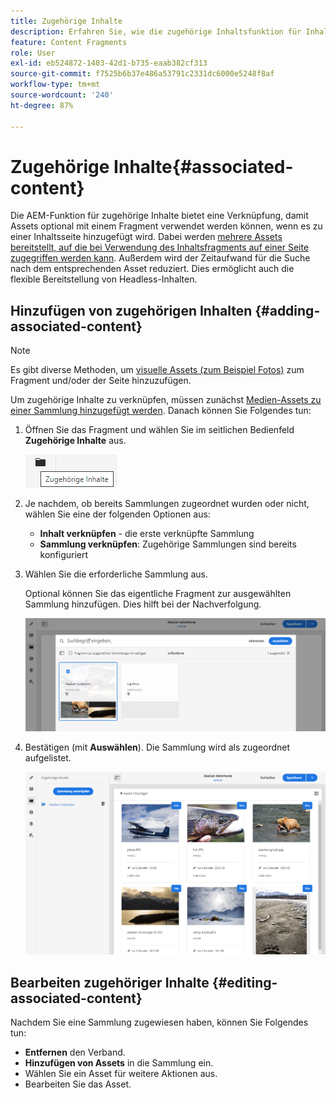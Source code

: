 ```yaml
---
title: Zugehörige Inhalte
description: Erfahren Sie, wie die zugehörige Inhaltsfunktion für Inhaltsfragmente die Verbindung für Assets bereitstellt, die mit dem Fragment verwendet werden sollen (optional). So erhalten Sie zusätzliche Flexibilität bei der Seitenbearbeitung und der Bereitstellung von Headless-Inhalten.
feature: Content Fragments
role: User
exl-id: eb524872-1403-42d1-b735-eaab382cf313
source-git-commit: f7525b6b37e486a53791c2331dc6000e5248f8af
workflow-type: tm+mt
source-wordcount: '240'
ht-degree: 87%

---
```


# Zugehörige Inhalte{#associated-content}

Die AEM-Funktion für zugehörige Inhalte bietet eine Verknüpfung, damit Assets optional mit einem Fragment verwendet werden können, wenn es zu einer Inhaltsseite hinzugefügt wird. Dabei werden [mehrere Assets bereitstellt, auf die bei Verwendung des Inhaltsfragments auf einer Seite zugegriffen werden kann](/help/sites-cloud/authoring/fundamentals/content-fragments.md#using-associated-content). Außerdem wird der Zeitaufwand für die Suche nach dem entsprechenden Asset reduziert. Dies ermöglicht auch die flexible Bereitstellung von Headless-Inhalten.

## Hinzufügen von zugehörigen Inhalten {#adding-associated-content}

>[!NOTE]
>
>Es gibt diverse Methoden, um [visuelle Assets (zum Beispiel Fotos)](/help/sites-cloud/administering/content-fragments/content-fragments.md#fragments-with-visual-assets) zum Fragment und/oder der Seite hinzuzufügen.

Um zugehörige Inhalte zu verknüpfen, müssen zunächst [Medien-Assets zu einer Sammlung hinzugefügt werden](/help/assets/manage-collections.md). Danach können Sie Folgendes tun:

1. Öffnen Sie das Fragment und wählen Sie im seitlichen Bedienfeld **Zugehörige Inhalte** aus.

   ![Zugehörige Inhalte](assets/cfm-assoc-content-01.png)

1. Je nachdem, ob bereits Sammlungen zugeordnet wurden oder nicht, wählen Sie eine der folgenden Optionen aus:

   * **Inhalt verknüpfen** - die erste verknüpfte Sammlung
   * **Sammlung verknüpfen**: Zugehörige Sammlungen sind bereits konfiguriert

1. Wählen Sie die erforderliche Sammlung aus.

   Optional können Sie das eigentliche Fragment zur ausgewählten Sammlung hinzufügen. Dies hilft bei der Nachverfolgung.

   ![Sammlung auswählen](assets/cfm-assoc-content-02.png)

1. Bestätigen (mit **Auswählen**). Die Sammlung wird als zugeordnet aufgelistet.

   ![cfm-6420-05](assets/cfm-assoc-content-03.png)

## Bearbeiten zugehöriger Inhalte {#editing-associated-content}

Nachdem Sie eine Sammlung zugewiesen haben, können Sie Folgendes tun:

* **Entfernen** den Verband.
* **Hinzufügen von Assets** in die Sammlung ein.
* Wählen Sie ein Asset für weitere Aktionen aus.
* Bearbeiten Sie das Asset.

